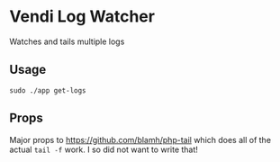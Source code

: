 # Vendi Log Watcher
Watches and tails multiple logs

## Usage
```sudo ./app get-logs```

## Props
Major props to https://github.com/blamh/php-tail which does all of the actual `tail -f` work. I so did not want to write that!
